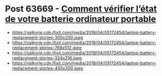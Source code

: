 # Post 63669 - [Comment vérifier l’état de votre batterie ordinateur portable](https://www.ifixit.com/News/63669/comment-verifier-letat-de-votre-batterie-ordinateur-portable)

- https://valkyrie.cdn.ifixit.com/media/2018/04/05172454/laptop-battery-replacement-stories-300x200.jpeg
- https://valkyrie.cdn.ifixit.com/media/2018/04/05172454/laptop-battery-replacement-stories-768x512.jpeg
- https://valkyrie.cdn.ifixit.com/media/2018/04/05172454/laptop-battery-replacement-stories-324x216.jpeg
- https://valkyrie.cdn.ifixit.com/media/2018/04/05172454/laptop-battery-replacement-stories-450x300.jpeg
